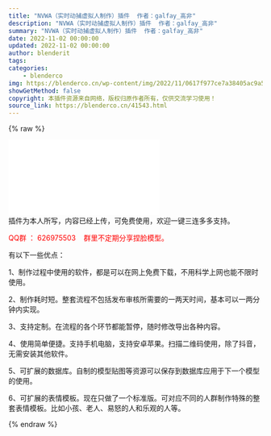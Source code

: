 ```yaml
---
title: "NVWA（实时动捕虚拟人制作）插件  作者：galfay_高非"
description: "NVWA（实时动捕虚拟人制作）插件  作者：galfay_高非"
summary: "NVWA（实时动捕虚拟人制作）插件  作者：galfay_高非"
date: 2022-11-02 00:00:00
updated: 2022-11-02 00:00:00
author: blenderit
tags: 
categories:
    - blenderco
img: https://blenderco.cn/wp-content/img/2022/11/0617f977ce7a38405ac9a5d4fdb5e48f.png
showGetMethod: false
copyright: 本插件资源来自网络，版权归原作者所有，仅供交流学习使用！
source_link: https://blenderco.cn/41543.html
---
```


{% raw %}
<p><iframe src="//player.bilibili.com/player.html?aid=689688672&amp;bvid=BV1Ym4y1c7MA&amp;cid=879067912&amp;page=1" frameborder="no" scrolling="no" allowfullscreen="allowfullscreen"> </iframe><br>
插件为本人所写，内容已经上传，可免费使用，欢迎一键三连多多支持。</p><p><span style="color: #ff0000;">QQ群 ： 626975503    群里不定期分享捏脸模型。</span></p><p>有以下一些优点：</p><p>1、制作过程中使用的软件，都是可以在网上免费下载，不用科学上网也能不限时使用。</p><p>2、制作耗时短。整套流程不包括发布审核所需要的一两天时间，基本可以一两分钟内实现。</p><p>3、支持定制。在流程的各个环节都能暂停，随时修改导出各种内容。</p><p>4、使用简单便捷。支持手机电脑，支持安卓苹果。扫描二维码使用，除了抖音，无需安装其他软件。</p><p>5、可扩展的数据库。自制的模型贴图等资源可以保存到数据库应用于下一个模型的使用。</p><p>6、可扩展的表情模板。现在只做了一个标准版。可对应不同的人群制作特殊的整套表情模板。比如小孩、老人、易怒的人和乐观的人等。</p>
<div style="display: none">blenderco</div>
{% endraw %}